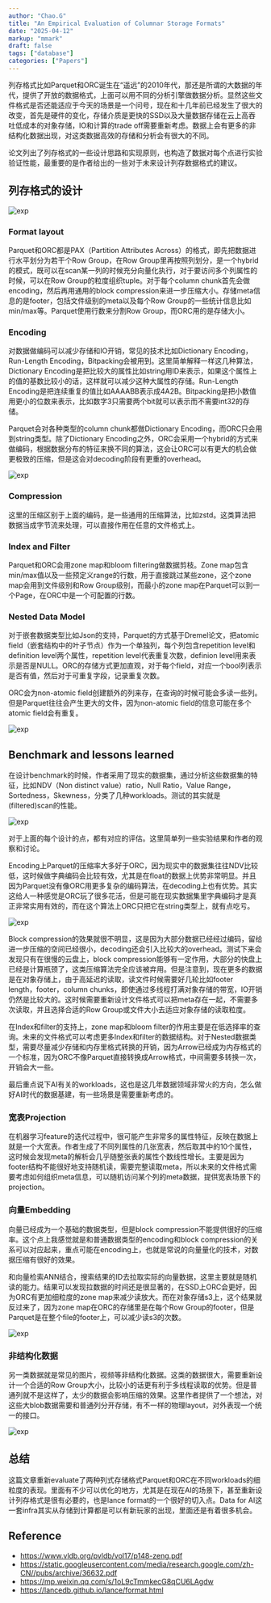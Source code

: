```yaml
---
author: "Chao.G"
title: "An Empirical Evaluation of Columnar Storage Formats"
date: "2025-04-12"
markup: "mmark"
draft: false
tags: ["database"]
categories: ["Papers"]
---
```


列存格式比如Parquet和ORC诞生在“遥远”的2010年代，那还是所谓的大数据的年代，提供了开放的数据格式，上面可以用不同的分析引擎做数据分析。显然这些文件格式是否还能适应于今天的场景是一个问号，现在和十几年前已经发生了很大的改变，首先是硬件的变化，存储介质是更快的SSD以及大量数据存储在云上高吞吐低成本的对象存储，IO和计算的trade off需要重新考虑。数据上会有更多的非结构化数据出现，对这类数据高效的存储和分析会有很大的不同。

论文列出了列存格式的一些设计思路和实现原则，也构造了数据对每个点进行实验验证性能，最重要的是作者给出的一些对于未来设计列存数据格式的建议。


## 列存格式的设计

![exp](/assets/columnar-layout.png)

### Format layout

Parquet和ORC都是PAX（Partition Attributes Across）的格式，即先把数据进行水平划分为若干个Row Group，在Row Group里再按照列划分，是一个hybrid的模式，既可以在scan某一列的时候充分向量化执行，对于要访问多个列属性的时候，可以在Row Group的粒度组织tuple。对于每个column chunk首先会做encoding，然后再用通用的block compression来进一步压缩大小。存储meta信息的是footer，包括文件级别的meta以及每个Row Group的一些统计信息比如min/max等。Parquet使用行数来分割Row Group，而ORC用的是存储大小。

### Encoding

对数据做编码可以减少存储和IO开销，常见的技术比如Dictionary Encoding，Run-Length Encoding，Bitpacking会被用到。这里简单解释一样这几种算法，Dictionary Encoding是把比较大的属性比如string用ID来表示，如果这个属性上的值的基数比较小的话，这样就可以减少这种大属性的存储。Run-Length Encoding是把连续重复的值比如AAAABB表示成4A2B。Bitpacking是把小数值用更小的位数来表示，比如数字3只需要两个bit就可以表示而不需要int32的存储。

Parquet会对各种类型的column chunk都做Dictionary Encoding，而ORC只会用到string类型。除了Dictionary Encoding之外，ORC会采用一个hybrid的方式来做编码，根据数据分布的特征来换不同的算法，这会让ORC可以有更大的机会做更极致的压缩，但是这会对decoding阶段有更重的overhead。

![exp](/assets/columnar-encoding.png)

### Compression

这里的压缩区别于上面的编码，是一些通用的压缩算法，比如zstd。这类算法把数据当成字节流来处理，可以直接作用在任意的文件格式上。

### Index and Filter

Parquet和ORC会用zone map和bloom filtering做数据剪枝。Zone map包含min/max值以及一些预定义range的行数，用于直接跳过某些zone，这个zone map会用到文件级别和Row Group级别，而最小的zone map在Parquet可以到一个Page，在ORC中是一个可配置的行数。

### Nested Data Model

对于嵌套数据类型比如Json的支持，Parquet的方式基于Dremel论文，把atomic field（嵌套结构中的叶子节点）作为一个单独列，每个列包含repetition level和definition level两个属性，repetition level代表重复次数，definion level用来表示是否是NULL。ORC的存储方式更加直观，对于每个field，对应一个bool列表示是否有值，然后对于可重复字段，记录重复次数。

ORC会为non-atomic field创建额外的列来存，在查询的时候可能会多读一些列。但是Parquet往往会产生更大的文件，因为non-atomic field的信息可能在多个atomic field会有重复。

![exp](/assets/columnar-nested.png)

## Benchmark and lessons learned

在设计benchmark的时候，作者采用了现实的数据集，通过分析这些数据集的特征，比如NDV（Non distinct value）ratio，Null Ratio，Value Range，Sortedness，Skewness，分类了几种workloads。测试的其实就是(filtered)scan的性能。

![exp](/assets/columnar-workloads.png)

对于上面的每个设计的点，都有对应的评估。这里简单列一些实验结果和作者的观察和讨论。

Encoding上Parquet的压缩率大多好于ORC，因为现实中的数据集往往NDV比较低，这时候做字典编码会比较有效，尤其是在float的数据上优势非常明显。并且因为Parquet没有像ORC用更多复杂的编码算法，在decoding上也有优势。其实这给人一种感觉是ORC玩了很多花活，但是可能在现实数据集里字典编码才是真正非常实用有效的，而在这个算法上ORC只把它在string类型上，就有点吃亏。

![exp](/assets/columnar-encoding-result.png)

Block compression的效果就很不明显，这是因为大部分数据已经经过编码，留给进一步压缩的空间已经很小，decoding还会引入比较大的overhead。测试下来会发现只有在很慢的云盘上，block compression能够有一定作用，大部分的快盘上已经是计算瓶颈了，这类压缩算法完全应该被弃用。但是注意到，现在更多的数据是在对象存储上，由于高延迟的读取，读文件时候需要好几轮比如footer length，footer，column chunks，即使通过多线程打满对象存储的带宽，IO开销仍然是比较大的。这时候需要重新设计文件格式可以把meta存在一起，不需要多次读取，并且选择合适的Row Group或文件大小去适应对象存储的读取粒度。

在Index和filter的支持上，zone map和bloom filter的作用主要是在低选择率的查询。未来的文件格式可以考虑更多Index和filter的数据结构。对于Nested数据类型，需要尽量减少存储和内存里格式转换的开销，因为Arrow已经成为内存格式的一个标准，因为ORC不像Parquet直接转换成Arrow格式，中间需要多转换一次，开销会大一些。

最后重点说下AI有关的workloads，这也是这几年数据领域非常火的方向，怎么做好AI时代的数据基建，有一些场景是需要重新考虑的。

### 宽表Projection

在机器学习feature的迭代过程中，很可能产生非常多的属性特征，反映在数据上就是一个大宽表。作者生成了不同列属性的几张宽表，然后取其中的10个属性，这时候会发现meta的解析会几乎随整张表的属性个数线性增长。主要是因为footer结构不能很好地支持随机读，需要完整读取meta，所以未来的文件格式需要考虑如何组织meta信息，可以随机访问某个列的meta数据，提供宽表场景下的projection。

### 向量Embedding

向量已经成为一个基础的数据类型，但是block compression不能提供很好的压缩率。这个点上我感觉就是和普通数据类型的encoding和block compression的关系可以对应起来，重点可能在encoding上，也就是常说的向量量化的技术，对数据压缩有很好的效果。

和向量检索ANN结合，搜索结果的ID去拉取实际的向量数据，这里主要就是随机读的能力。结果可以发现拉数据的时间还是很显著的，在SSD上ORC会更好，因为ORC有更加细粒度的zone map来减少读放大。而在对象存储s3上，这个结果就反过来了，因为zone map在ORC的存储里是在每个Row Group的footer，但是Parquet是在整个file的footer上，可以减少读s3的次数。

![exp](/assets/columnar-vector.png)


### 非结构化数据

另一类数据就是常见的图片，视频等非结构化数据。这类的数据很大，需要重新设计一个合适的Row Group大小，比较小的话更有利于多线程读取的优势。但是普通列就不是这样了，太少的数据会影响压缩的效果。这里作者提供了一个想法，对这些大blob数据需要和普通列分开存储，有不一样的物理layout，对外表现一个统一的接口。

![exp](/assets/columnar-unstructured.png)

## 总结

这篇文章重新evaluate了两种列式存储格式Parquet和ORC在不同workloads的细粒度的表现。里面有不少可以优化的地方，尤其是在现在AI的场景下，甚至重新设计列存格式是很有必要的，也是lance format的一个很好的切入点。Data for AI这一套infra其实从存储到计算都是可以有新玩家的出现，里面还是有着很多机会。

## Reference

- https://www.vldb.org/pvldb/vol17/p148-zeng.pdf
- https://static.googleusercontent.com/media/research.google.com/zh-CN//pubs/archive/36632.pdf
- https://mp.weixin.qq.com/s/1oL9cTmmkecG8qCU6LAgdw
- https://lancedb.github.io/lance/format.html